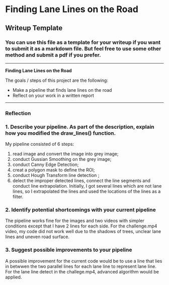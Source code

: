 # **Finding Lane Lines on the Road** 

## Writeup Template

### You can use this file as a template for your writeup if you want to submit it as a markdown file. But feel free to use some other method and submit a pdf if you prefer.

---

**Finding Lane Lines on the Road**

The goals / steps of this project are the following:
* Make a pipeline that finds lane lines on the road
* Reflect on your work in a written report


[//]: # (Image References)

[image1]: ./examples/grayscale.jpg "Grayscale"

---

### Reflection

### 1. Describe your pipeline. As part of the description, explain how you modified the draw_lines() function.

My pipeline consisted of 6 steps:

1. read image and convert the image into grey image;
2. conduct Gussian Smoothing on the grey image;
3. conduct Canny Edge Detection;
4. creat a polygon mask to define the ROI;
5. conduct Hough Transform line detection ;
6. delect the improper detected lines, connect the line segments and conduct line extrapolation. Initially, I got several lines which are not lane lines, so I extrapolated the lines and used the locations of the lines as a filter.


### 2. Identify potential shortcomings with your current pipeline

The pipeline works fine for the images and two videos with simpler conditions except that I have 2 lines for each side. For the challenge.mp4 video, my code did not work well due to the shadows of trees, unclear lane lines and uneven road surface. 


### 3. Suggest possible improvements to your pipeline

A possible improvement for the current code would be to use a line that lies in betwwen the two parallel lines for each lane line to represent lane line. For the lane line detect in the challege.mp4, advanced algorithm would be applied. 
